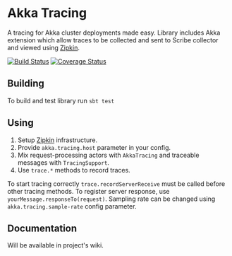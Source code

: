 Akka Tracing
============

A tracing for Akka cluster deployments made easy. Library includes Akka extension which allow traces
to be collected and sent to Scribe collector and viewed using [Zipkin](http://twitter.github.io/zipkin/).

[![Build Status](https://travis-ci.org/levkhomich/akka-tracing.png?branch=master)](https://travis-ci.org/levkhomich/akka-tracing)
[![Coverage Status](https://coveralls.io/repos/levkhomich/akka-tracing/badge.png?branch=master)](https://coveralls.io/r/levkhomich/akka-tracing?branch=master)


Building
--------

To build and test library run
`sbt test`

Using
-----

1. Setup [Zipkin](http://twitter.github.io/zipkin/install.html) infrastructure.
2. Provide `akka.tracing.host` parameter in your config.
3. Mix request-processing actors with `AkkaTracing` and traceable messages with `TracingSupport`.
4. Use `trace.*` methods to record traces.

To start tracing correctly `trace.recordServerReceive` must be called before other tracing methods.
To register server response, use `yourMessage.responseTo(request)`.
Sampling rate can be changed using `akka.tracing.sample-rate` config parameter.

Documentation
-------------

Will be available in project's wiki.

